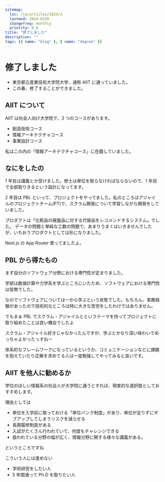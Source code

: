 ```yaml
---
sitemap:
  loc: /ja/articles/2024/3
  lastmod: 2024-0320
  changefreq: monthly
  priority: 0.8
title: "修了しました"
description: ""
tags: [{ name: "blog" }, { name: "degree" }]
---
```


# 修了しました

- 東京都立産業技術大学院大学、通称 AIIT に通っていました。
- この春、修了することができました。

## AIIT について

AIIT は社会人向け大学院で、3 つのコースがあります。

- 創造技術コース
- 情報アーキテクチャコース
- 事業設計コース

私はこの内の「情報アーキテクチャコース」に在籍していました。

## なにをしたの

1 年目は講義とか受けました。修士は単位を取らなければならないので、1 年目で全部取りきるという設計になってます。

2 年目は PBL といって、プロジェクトをやってました。私のところはアジャイルのプロジェクトチーム(PT)で、スクラム開発について学習しながら開発をしていました。

プロダクトは「化粧品の廃盤品に対する代替品をレコメンドするシステム」でした。
データの問題と単純な工数の問題で、あまりうまくはいきませんでしたが、いちおうプロダクトとしては形になりました。

Next.js の App Router 使ってましたよ。

## PBL から得たもの

まず自分のソフトウェア分野における専門性が定まりました。

学部は数値計算や力学系を学ぶところにいたため、ソフトウェアにおける専門性は皆無でした。

なのでソフトウェアについては一から学ぶという状態でした。もちろん、実務経験があったので技術的なところは特に大きな苦労をしたわけではありません。

でもまぁ PBL でスクラム・アジャイルとというテーマを持ってプロジェクトに取り組めたことは良い機会でしたよ

スクラム・アジャイル好きじゃなかったんですが、学ぶとかなり深い味わいでめっちゃよかったっすねー

体系的なフレームワークになっているというか、コミュニケーションなどに課題を抱えていたり正解を求めてる人は一度勉強してやってみると良いです。

## AIIT を他人に勧めるか

学位のほしい情報系の社会人が大学院に通うとすれば、現実的な選択肢としておすすめします。

理由としては

- 単位を入学前に取っておける「単位バンク制度」があり、単位が足りずにギブアップしてしまうリスクを減らせる
- 長期履修制度がある
- 入試がたくさん行われていて、何度もチャレンジできる
- 扱われている分野の幅が広く、情報分野に関する様々な講義がある。

というところですね

こういう人には進めない

- 学術研究をしたい人
- 5 年間通って Ph.D を取りたい人

